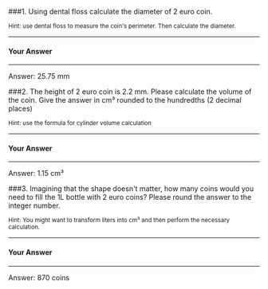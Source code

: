 ###1. Using dental floss calculate the diameter of 2 euro coin.

<small><span class="gray">Hint</span>: use dental floss to measure the coin's perimeter. Then calculate the diameter.</small>




---

#### Your Answer

>

>

>

>

>

>

>

>

---



<div class="answer hidden">
    Answer: 25.75 mm
</div>

###2. The height of 2 euro coin is 2.2 mm. Please calculate the volume of the coin. Give the answer in cm³ rounded to the  hundredths (2 decimal places)

<small><span class="gray">Hint</span>: use the formula for cylinder volume calculation</small>

---
#### Your Answer

>

>

>

>

>

>

>

>

---

<div class="answer hidden">
    Answer: 1.15 cm³
</div>

###3. Imagining that the shape doesn't matter, how many coins would you need to fill the 1L bottle with 2 euro coins? Please round the answer to the integer number.

<small><span class="gray">Hint</span>: You might want to transform liters into cm³ and then perform the necessary calculation.</small>

---
#### Your Answer

>

>

>

>

>

>

>

>

---

<div class="answer hidden">
    Answer: 870 coins
</div>
